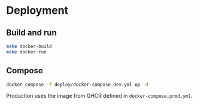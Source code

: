 # Deployment

## Build and run

```bash
make docker-build
make docker-run
```

## Compose

```bash
docker compose -f deploy/docker-compose.dev.yml up -d
```

Production uses the image from GHCR defined in `docker-compose.prod.yml`.
